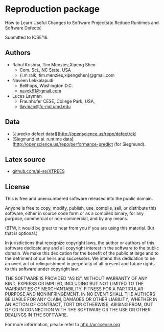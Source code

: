# Reproduction package 

How to Learn Useful Changes to Software Projects(to Reduce Runtimes and Software Defects)

Submitted to ICSE'16.

## Authors

+ Rahul Krishna, Tim Menzies,Xipeng Shen
  + Com. Sci., NC State, USA
  + {i.m.ralk, tim.menzies,xipengshen}@gmail.com
+ Naveen Lekkalapudi
  + Bellhops, Washington D.C. 
  + navek91@gmail.com
+ Lucas Layman
  + Fraunhofer CESE, College Park, USA, 
  + llayman@fc-md.umd.edu

## Data

+ [Jurecko defect data][(http://openscience.us/repo/defect/ck)
+ [Siegmund et al. runtime data](http://openscience.us/repo/performance-predict (for Siegmund).

## Latex source

+ [github.com/ai-se/XTREES](https://github.com/ai-se/XTREES)

## License

This is free and unencumbered software released into the public domain.

Anyone is free to copy, modify, publish, use, compile, sell, or distribute this software, either in source code form or as a compiled binary, for any purpose, commercial or non-commercial, and by any means.

(BTW, it would be great to hear from you if you are using this material. But that is optional.)

In jurisdictions that recognize copyright laws, the author or authors of this software dedicate any and all copyright interest in the software to the public domain. We make this dedication for the benefit of the public at large and to the detriment of our heirs and successors. We intend this dedication to be an overt act of relinquishment in perpetuity of all present and future rights to this software under copyright law.

THE SOFTWARE IS PROVIDED "AS IS", WITHOUT WARRANTY OF ANY KIND, EXPRESS OR IMPLIED, INCLUDING BUT NOT LIMITED TO THE WARRANTIES OF MERCHANTABILITY, FITNESS FOR A PARTICULAR PURPOSE AND NONINFRINGEMENT. IN NO EVENT SHALL THE AUTHORS BE LIABLE FOR ANY CLAIM, DAMAGES OR OTHER LIABILITY, WHETHER IN AN ACTION OF CONTRACT, TORT OR OTHERWISE, ARISING FROM, OUT OF OR IN CONNECTION WITH THE SOFTWARE OR THE USE OR OTHER DEALINGS IN THE SOFTWARE.

For more information, please refer to http://unlicense.org
  